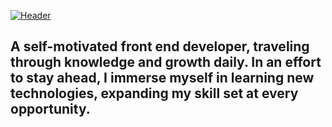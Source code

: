[![Header](https://github.com/whiteechocolatee/whiteechocolatee/blob/main/assets/gh-banner.png)](https://www.linkedin.com/in/whiiteechocolatee/)


## A self-motivated front end developer, traveling through knowledge and growth daily. In an effort to stay ahead, I immerse myself in learning new technologies, expanding my skill set at every opportunity.